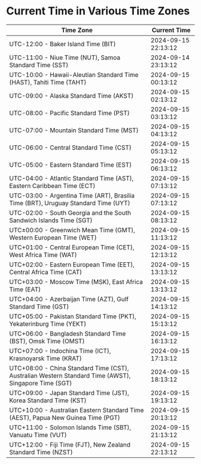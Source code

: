 # Current Time in Various Time Zones

| Time Zone | Current Time |
|-----------|--------------|
| UTC-12:00 - Baker Island Time (BIT) | 2024-09-15 22:13:12 |
| UTC-11:00 - Niue Time (NUT), Samoa Standard Time (SST) | 2024-09-14 23:13:12 |
| UTC-10:00 - Hawaii-Aleutian Standard Time (HAST), Tahiti Time (TAHT) | 2024-09-15 00:13:12 |
| UTC-09:00 - Alaska Standard Time (AKST) | 2024-09-15 02:13:12 |
| UTC-08:00 - Pacific Standard Time (PST) | 2024-09-15 03:13:12 |
| UTC-07:00 - Mountain Standard Time (MST) | 2024-09-15 04:13:12 |
| UTC-06:00 - Central Standard Time (CST) | 2024-09-15 05:13:12 |
| UTC-05:00 - Eastern Standard Time (EST) | 2024-09-15 06:13:12 |
| UTC-04:00 - Atlantic Standard Time (AST), Eastern Caribbean Time (ECT) | 2024-09-15 07:13:12 |
| UTC-03:00 - Argentina Time (ART), Brasília Time (BRT), Uruguay Standard Time (UYT) | 2024-09-15 07:13:12 |
| UTC-02:00 - South Georgia and the South Sandwich Islands Time (SGT) | 2024-09-15 08:13:12 |
| UTC±00:00 - Greenwich Mean Time (GMT), Western European Time (WET) | 2024-09-15 11:13:12 |
| UTC+01:00 - Central European Time (CET), West Africa Time (WAT) | 2024-09-15 12:13:12 |
| UTC+02:00 - Eastern European Time (EET), Central Africa Time (CAT) | 2024-09-15 13:13:12 |
| UTC+03:00 - Moscow Time (MSK), East Africa Time (EAT) | 2024-09-15 13:13:12 |
| UTC+04:00 - Azerbaijan Time (AZT), Gulf Standard Time (GST) | 2024-09-15 14:13:12 |
| UTC+05:00 - Pakistan Standard Time (PKT), Yekaterinburg Time (YEKT) | 2024-09-15 15:13:12 |
| UTC+06:00 - Bangladesh Standard Time (BST), Omsk Time (OMST) | 2024-09-15 16:13:12 |
| UTC+07:00 - Indochina Time (ICT), Krasnoyarsk Time (KRAT) | 2024-09-15 17:13:12 |
| UTC+08:00 - China Standard Time (CST), Australian Western Standard Time (AWST), Singapore Time (SGT) | 2024-09-15 18:13:12 |
| UTC+09:00 - Japan Standard Time (JST), Korea Standard Time (KST) | 2024-09-15 19:13:12 |
| UTC+10:00 - Australian Eastern Standard Time (AEST), Papua New Guinea Time (PGT) | 2024-09-15 20:13:12 |
| UTC+11:00 - Solomon Islands Time (SBT), Vanuatu Time (VUT) | 2024-09-15 21:13:12 |
| UTC+12:00 - Fiji Time (FJT), New Zealand Standard Time (NZST) | 2024-09-15 22:13:12 |
